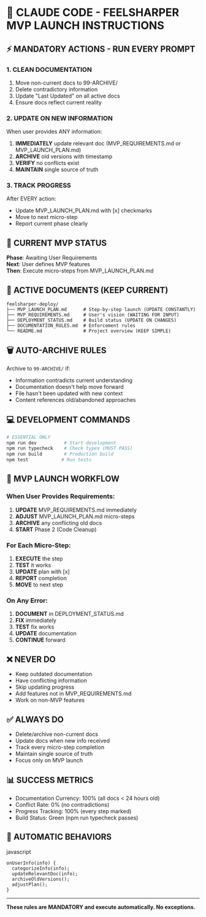 # 🚨 CLAUDE CODE - FEELSHARPER MVP LAUNCH INSTRUCTIONS

## ⚡ MANDATORY ACTIONS - RUN EVERY PROMPT

### 1. CLEAN DOCUMENTATION

1. Move non-current docs to 99-ARCHIVE/
2. Delete contradictory information
3. Update "Last Updated" on all active docs
4. Ensure docs reflect current reality

### 2. UPDATE ON NEW INFORMATION
When user provides ANY information:
1. **IMMEDIATELY** update relevant doc (MVP_REQUIREMENTS.md or MVP_LAUNCH_PLAN.md)
2. **ARCHIVE** old versions with timestamp
3. **VERIFY** no conflicts exist
4. **MAINTAIN** single source of truth

### 3. TRACK PROGRESS
After EVERY action:
- Update MVP_LAUNCH_PLAN.md with [x] checkmarks
- Move to next micro-step
- Report current phase clearly

## 📍 CURRENT MVP STATUS
**Phase**: Awaiting User Requirements  
**Next**: User defines MVP features  
**Then**: Execute micro-steps from MVP_LAUNCH_PLAN.md

## 🎯 ACTIVE DOCUMENTS (KEEP CURRENT)
```
feelsharper-deploy/
├── MVP_LAUNCH_PLAN.md      # Step-by-step launch (UPDATE CONSTANTLY)
├── MVP_REQUIREMENTS.md     # User's vision (WAITING FOR INPUT)
├── DEPLOYMENT_STATUS.md    # Build status (UPDATE ON CHANGES)
├── DOCUMENTATION_RULES.md  # Enforcement rules
└── README.md               # Project overview (KEEP SIMPLE)
```

## 🗑️ AUTO-ARCHIVE RULES
Archive to `99-ARCHIVE/` if:
- Information contradicts current understanding
- Documentation doesn't help move forward
- File hasn't been updated with new context
- Content references old/abandoned approaches

## 💻 DEVELOPMENT COMMANDS
```bash
# ESSENTIAL ONLY
npm run dev          # Start development
npm run typecheck    # Check types (MUST PASS)
npm run build        # Production build
npm test            # Run tests
```

## 🚀 MVP LAUNCH WORKFLOW

### When User Provides Requirements:
1. **UPDATE** MVP_REQUIREMENTS.md immediately
2. **ADJUST** MVP_LAUNCH_PLAN.md micro-steps
3. **ARCHIVE** any conflicting old docs
4. **START** Phase 2 (Code Cleanup)

### For Each Micro-Step:
1. **EXECUTE** the step
2. **TEST** it works
3. **UPDATE** plan with [x]
4. **REPORT** completion
5. **MOVE** to next step

### On Any Error:
1. **DOCUMENT** in DEPLOYMENT_STATUS.md
2. **FIX** immediately
3. **TEST** fix works
4. **UPDATE** documentation
5. **CONTINUE** forward

## ❌ NEVER DO
- Keep outdated documentation
- Have conflicting information
- Skip updating progress
- Add features not in MVP_REQUIREMENTS.md
- Work on non-MVP features

## ✅ ALWAYS DO
- Delete/archive non-current docs
- Update docs when new info received
- Track every micro-step completion
- Maintain single source of truth
- Focus only on MVP launch

## 📊 SUCCESS METRICS
- Documentation Currency: 100% (all docs < 24 hours old)
- Conflict Rate: 0% (no contradictions)
- Progress Tracking: 100% (every step marked)
- Build Status: Green (npm run typecheck passes)

## 🔄 AUTOMATIC BEHAVIORS

javascript
```
onUserInfo(info) {
  categorizeInfo(info);
  updateRelevantDoc(info);
  archiveOldVersions();
  adjustPlan();
}
```

---
**These rules are MANDATORY and execute automatically. No exceptions.**